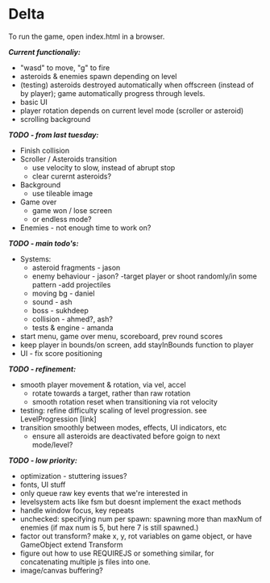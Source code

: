 # Delta

To run the game, open index.html in a browser.


**_Current functionaliy:_**
- "wasd" to move, "g" to fire
- asteroids & enemies spawn depending on level
- (testing) asteroids destroyed automatically when offscreen (instead of by player); game automatically progress through levels.
- basic UI
- player rotation depends on current level mode (scroller or asteroid)
- scrolling background

**_TODO - from last tuesday:_**
- Finish collision
- Scroller / Asteroids transition
	- use velocity to slow, instead of abrupt stop
	- clear curernt asteroids?
- Background
	- use tileable image
- Game over
	- game won / lose screen
	- or endless mode?
- Enemies - not enough time to work on?
	


**_TODO - main todo's:_**
- Systems:
	- asteroid fragments - jason
	- enemy behaviour - jason?
		-target player or shoot randomly/in some pattern
		-add projectiles
	- moving bg - daniel
	- sound - ash
	- boss - sukhdeep
	- collision - ahmed?, ash?
	- tests & engine - amanda
- start menu, game over menu, scoreboard, prev round scores
- keep player in bounds/on screen, add stayInBounds function to player
- UI - fix score positioning

**_TODO - refinement:_**
- smooth player movement & rotation, via vel, accel
	- rotate towards a target, rather than raw rotation
	- smooth rotation reset when transitioning via rot velocity
- testing: refine difficulty scaling of level progression. see LevelProgression [link]
- transition smoothly between modes, effects, UI indicators, etc
	- ensure all asteroids are deactivated before goign to next mode/level?

**_TODO - low priority:_**
- optimization - stuttering issues?
- fonts, UI stuff
- only queue raw key events that we're interested in
- levelsystem acts like fsm but doesnt implement the exact methods
- handle window focus, key repeats
- unchecked: specifying num per spawn: spawning more than maxNum of enemies (if max num is 5, but here 7 is still spawned.)
- factor out transform? make x, y, rot variables on game object, or have GameObject extend Transform
- figure out how to use REQUIREJS or something similar, for concatenating multiple js files into one.
- image/canvas buffering?
